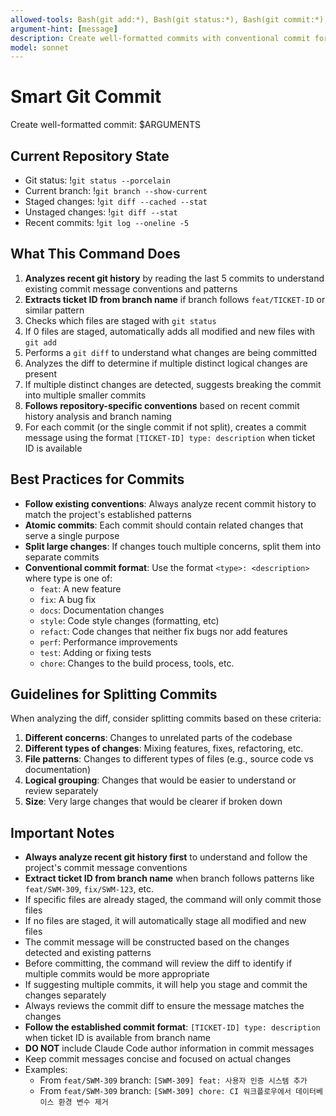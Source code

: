 ```yaml
---
allowed-tools: Bash(git add:*), Bash(git status:*), Bash(git commit:*), Bash(git diff:*), Bash(git log:*)
argument-hint: [message]
description: Create well-formatted commits with conventional commit format and emoji
model: sonnet
---
```


# Smart Git Commit

Create well-formatted commit: $ARGUMENTS

## Current Repository State

- Git status: !`git status --porcelain`
- Current branch: !`git branch --show-current`
- Staged changes: !`git diff --cached --stat`
- Unstaged changes: !`git diff --stat`
- Recent commits: !`git log --oneline -5`

## What This Command Does

1. **Analyzes recent git history** by reading the last 5 commits to understand existing commit message conventions and patterns
2. **Extracts ticket ID from branch name** if branch follows `feat/TICKET-ID` or similar pattern
3. Checks which files are staged with `git status`
4. If 0 files are staged, automatically adds all modified and new files with `git add`
5. Performs a `git diff` to understand what changes are being committed
6. Analyzes the diff to determine if multiple distinct logical changes are present
7. If multiple distinct changes are detected, suggests breaking the commit into multiple smaller commits
8. **Follows repository-specific conventions** based on recent commit history analysis and branch naming
9. For each commit (or the single commit if not split), creates a commit message using the format `[TICKET-ID] type: description` when ticket ID is available

## Best Practices for Commits

- **Follow existing conventions**: Always analyze recent commit history to match the project's established patterns
- **Atomic commits**: Each commit should contain related changes that serve a single purpose
- **Split large changes**: If changes touch multiple concerns, split them into separate commits
- **Conventional commit format**: Use the format `<type>: <description>` where type is one of:
  - `feat`: A new feature
  - `fix`: A bug fix
  - `docs`: Documentation changes
  - `style`: Code style changes (formatting, etc)
  - `refact`: Code changes that neither fix bugs nor add features
  - `perf`: Performance improvements
  - `test`: Adding or fixing tests
  - `chore`: Changes to the build process, tools, etc.

## Guidelines for Splitting Commits

When analyzing the diff, consider splitting commits based on these criteria:

1. **Different concerns**: Changes to unrelated parts of the codebase
2. **Different types of changes**: Mixing features, fixes, refactoring, etc.
3. **File patterns**: Changes to different types of files (e.g., source code vs documentation)
4. **Logical grouping**: Changes that would be easier to understand or review separately
5. **Size**: Very large changes that would be clearer if broken down

## Important Notes

- **Always analyze recent git history first** to understand and follow the project's commit message conventions
- **Extract ticket ID from branch name** when branch follows patterns like `feat/SWM-309`, `fix/SWM-123`, etc.
- If specific files are already staged, the command will only commit those files  
- If no files are staged, it will automatically stage all modified and new files
- The commit message will be constructed based on the changes detected and existing patterns
- Before committing, the command will review the diff to identify if multiple commits would be more appropriate
- If suggesting multiple commits, it will help you stage and commit the changes separately
- Always reviews the commit diff to ensure the message matches the changes
- **Follow the established commit format**: `[TICKET-ID] type: description` when ticket ID is available from branch name
- **DO NOT** include Claude Code author information in commit messages
- Keep commit messages concise and focused on actual changes
- Examples:
  - From `feat/SWM-309` branch: `[SWM-309] feat: 사용자 인증 시스템 추가`
  - From `feat/SWM-309` branch: `[SWM-309] chore: CI 워크플로우에서 데이터베이스 환경 변수 제거`